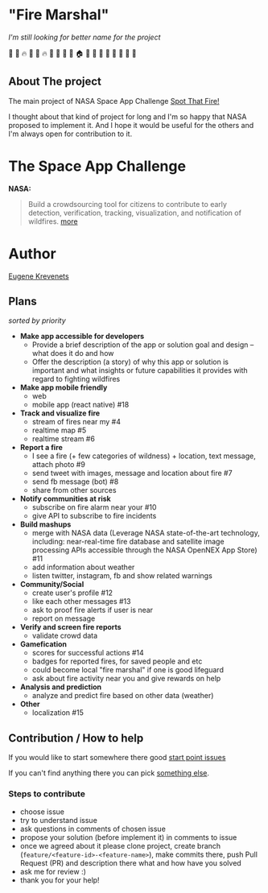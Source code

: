 # "Fire Marshal"

_I'm still looking for better name for the project_

:palm_tree: :deciduous_tree: :fire: :deciduous_tree: :house_with_garden: :fire: :deciduous_tree: :deciduous_tree: :deciduous_tree: :running: :house: :deciduous_tree: :school: :blue_car: :deciduous_tree:  :fire_engine: :deciduous_tree: :deciduous_tree:  :palm_tree:

## About The project

The main project of NASA Space App Challenge [Spot That Fire!](https://2018.spaceappschallenge.org/challenges/volcanoes-icebergs-and-asteroids-oh-my/real-time-fire-app/details) 

I thought about that kind of project for long and I'm so happy that NASA proposed to implement it. 
And I hope it would be useful for the others and I'm always open for contribution to it.

# The Space App Challenge

**NASA:**
> Build a crowdsourcing tool for citizens to contribute to early detection, verification, tracking, visualization, and notification of wildfires.
[more](https://2018.spaceappschallenge.org/challenges/volcanoes-icebergs-and-asteroids-oh-my/real-time-fire-app/details)

# Author

[Eugene Krevenets](@hyzhak)

## Plans
_sorted by priority_

- **Make app accessible for developers**
  - Provide a brief description of the app or solution goal and design – what does it do and how
  - Offer the description (a story) of why this app or solution is important and what insights or future capabilities it provides with regard to fighting wildfires
- **Make app mobile friendly**
  - web
  - mobile app (react native) #18
- **Track and visualize fire**
  - stream of fires near my #4
  - realtime map #5
  - realtime stream #6
- **Report a fire**
  - I see a fire (+ few categories of wildness) + location, text message, attach photo #9
  - send tweet with images, message and location about fire #7
  - send fb message (bot) #8
  - share from other sources 
- **Notify communities at risk**
  - subscribe on fire alarm near your #10
  - give API to subscribe to fire incidents
- **Build mashups**
  - merge with NASA data (Leverage NASA state-of-the-art technology, including: near-real-time fire database and satellite image processing APIs accessible through the NASA OpenNEX App Store) #11
  - add information about weather
  - listen twitter, instagram, fb and show related warnings
- **Community/Social**
  - create user's profile #12
  - like each other messages #13
  - ask to proof fire alerts if user is near
  - report on message
- **Verify and screen fire reports**
  - validate crowd data
- **Gamefication**
  - scores for successful actions  #14
  - badges for reported fires, for saved people and etc
  - could become local "fire marshal" if one is good lifeguard
  - ask about fire activity near you and give rewards on help
- **Analysis and prediction**
  - analyze and predict fire based on other data (weather)
- **Other**
  - localization #15


## Contribution / How to help

If you would like to start somewhere there good [start point issues](https://github.com/fire-marshal/fire-marshal/labels/good%20first%20issue)

If you can't find anything there you can pick [something else](https://github.com/fire-marshal/fire-marshal/issues). 

### Steps to contribute

- choose issue
- try to understand issue
- ask questions in comments of chosen issue
- propose your solution (before implement it) in comments to issue
- once we agreed about it please clone project, create branch (`feature/<feature-id>-<feature-name>`), make commits there, push Pull Request (PR) and description there what and how have you solved
- ask me for review :)
- thank you for your help!
